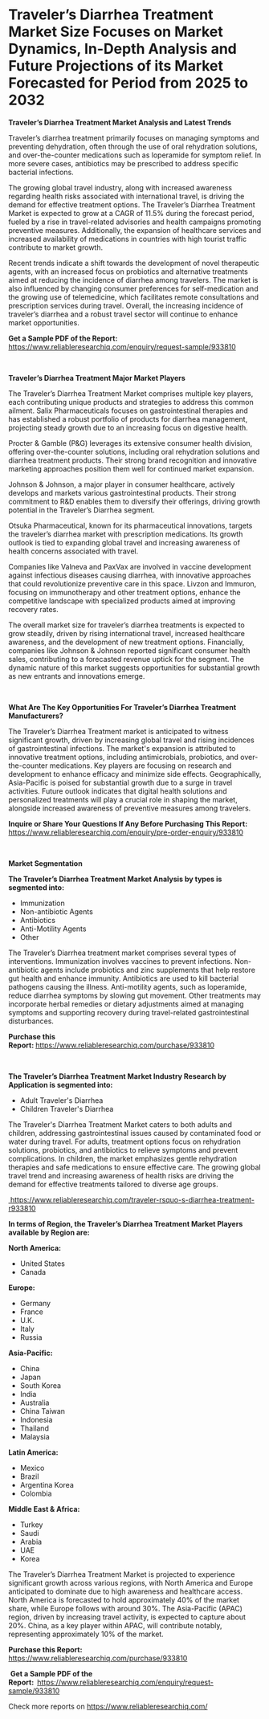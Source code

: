 <p><h1>Traveler’s Diarrhea Treatment Market Size Focuses on Market Dynamics, In-Depth Analysis and Future Projections of its Market Forecasted for Period from 2025 to 2032</h1></p><p><strong>Traveler’s Diarrhea Treatment Market Analysis and Latest Trends</strong></p>
<p><p>Traveler’s diarrhea treatment primarily focuses on managing symptoms and preventing dehydration, often through the use of oral rehydration solutions, and over-the-counter medications such as loperamide for symptom relief. In more severe cases, antibiotics may be prescribed to address specific bacterial infections. </p><p>The growing global travel industry, along with increased awareness regarding health risks associated with international travel, is driving the demand for effective treatment options. The Traveler’s Diarrhea Treatment Market is expected to grow at a CAGR of 11.5% during the forecast period, fueled by a rise in travel-related advisories and health campaigns promoting preventive measures. Additionally, the expansion of healthcare services and increased availability of medications in countries with high tourist traffic contribute to market growth. </p><p>Recent trends indicate a shift towards the development of novel therapeutic agents, with an increased focus on probiotics and alternative treatments aimed at reducing the incidence of diarrhea among travelers. The market is also influenced by changing consumer preferences for self-medication and the growing use of telemedicine, which facilitates remote consultations and prescription services during travel. Overall, the increasing incidence of traveler’s diarrhea and a robust travel sector will continue to enhance market opportunities.</p></p>
<p><strong>Get a Sample PDF of the Report:&nbsp;</strong> <a href="https://www.reliableresearchiq.com/enquiry/request-sample/933810?utm_campaign=3359&utm_medium=2&utm_source=Github&utm_content=ia&utm_term=21032025&utm_id=travelers-diarrhea-treatment">https://www.reliableresearchiq.com/enquiry/request-sample/933810</a></p>
<p>&nbsp;</p>
<p><strong>Traveler’s Diarrhea Treatment Major Market Players</strong></p>
<p><p>The Traveler’s Diarrhea Treatment Market comprises multiple key players, each contributing unique products and strategies to address this common ailment. Salix Pharmaceuticals focuses on gastrointestinal therapies and has established a robust portfolio of products for diarrhea management, projecting steady growth due to an increasing focus on digestive health.</p><p>Procter & Gamble (P&G) leverages its extensive consumer health division, offering over-the-counter solutions, including oral rehydration solutions and diarrhea treatment products. Their strong brand recognition and innovative marketing approaches position them well for continued market expansion.</p><p>Johnson & Johnson, a major player in consumer healthcare, actively develops and markets various gastrointestinal products. Their strong commitment to R&D enables them to diversify their offerings, driving growth potential in the Traveler’s Diarrhea segment.</p><p>Otsuka Pharmaceutical, known for its pharmaceutical innovations, targets the traveler’s diarrhea market with prescription medications. Its growth outlook is tied to expanding global travel and increasing awareness of health concerns associated with travel.</p><p>Companies like Valneva and PaxVax are involved in vaccine development against infectious diseases causing diarrhea, with innovative approaches that could revolutionize preventive care in this space. Livzon and Immuron, focusing on immunotherapy and other treatment options, enhance the competitive landscape with specialized products aimed at improving recovery rates.</p><p>The overall market size for traveler’s diarrhea treatments is expected to grow steadily, driven by rising international travel, increased healthcare awareness, and the development of new treatment options. Financially, companies like Johnson & Johnson reported significant consumer health sales, contributing to a forecasted revenue uptick for the segment. The dynamic nature of this market suggests opportunities for substantial growth as new entrants and innovations emerge.</p></p>
<p>&nbsp;</p>
<p><strong>What Are The Key Opportunities For Traveler’s Diarrhea Treatment Manufacturers?</strong></p>
<p><p>The Traveler’s Diarrhea Treatment market is anticipated to witness significant growth, driven by increasing global travel and rising incidences of gastrointestinal infections. The market's expansion is attributed to innovative treatment options, including antimicrobials, probiotics, and over-the-counter medications. Key players are focusing on research and development to enhance efficacy and minimize side effects. Geographically, Asia-Pacific is poised for substantial growth due to a surge in travel activities. Future outlook indicates that digital health solutions and personalized treatments will play a crucial role in shaping the market, alongside increased awareness of preventive measures among travelers.</p></p>
<p><strong>Inquire or Share Your Questions If Any Before Purchasing This Report:</strong> <a href="https://www.reliableresearchiq.com/enquiry/pre-order-enquiry/933810?utm_campaign=3359&utm_medium=2&utm_source=Github&utm_content=ia&utm_term=21032025&utm_id=travelers-diarrhea-treatment">https://www.reliableresearchiq.com/enquiry/pre-order-enquiry/933810</a></p>
<p>&nbsp;</p>
<p><strong>Market Segmentation</strong></p>
<p><strong>The Traveler’s Diarrhea Treatment Market Analysis by types is segmented into:</strong></p>
<p><ul><li>Immunization</li><li>Non-antibiotic Agents</li><li>Antibiotics</li><li>Anti-Motility Agents</li><li>Other</li></ul></p>
<p><p>The Traveler’s Diarrhea treatment market comprises several types of interventions. Immunization involves vaccines to prevent infections. Non-antibiotic agents include probiotics and zinc supplements that help restore gut health and enhance immunity. Antibiotics are used to kill bacterial pathogens causing the illness. Anti-motility agents, such as loperamide, reduce diarrhea symptoms by slowing gut movement. Other treatments may incorporate herbal remedies or dietary adjustments aimed at managing symptoms and supporting recovery during travel-related gastrointestinal disturbances.</p></p>
<p><strong>Purchase this Report:&nbsp;</strong><a href="https://www.reliableresearchiq.com/purchase/933810?utm_campaign=3359&utm_medium=2&utm_source=Github&utm_content=ia&utm_term=21032025&utm_id=travelers-diarrhea-treatment">https://www.reliableresearchiq.com/purchase/933810</a></p>
<p>&nbsp;</p>
<p><strong>The Traveler’s Diarrhea Treatment Market Industry Research by Application is segmented into:</strong></p>
<p><ul><li>Adult Traveler's Diarrhea</li><li>Children Traveler's Diarrhea</li></ul></p>
<p><p>The Traveler's Diarrhea Treatment Market caters to both adults and children, addressing gastrointestinal issues caused by contaminated food or water during travel. For adults, treatment options focus on rehydration solutions, probiotics, and antibiotics to relieve symptoms and prevent complications. In children, the market emphasizes gentle rehydration therapies and safe medications to ensure effective care. The growing global travel trend and increasing awareness of health risks are driving the demand for effective treatments tailored to diverse age groups.</p></p>
<p><a href="https://www.reliableresearchiq.com/traveler-rsquo-s-diarrhea-treatment-r933810?utm_campaign=3359&utm_medium=2&utm_source=Github&utm_content=ia&utm_term=21032025&utm_id=travelers-diarrhea-treatment">&nbsp;https://www.reliableresearchiq.com/traveler-rsquo-s-diarrhea-treatment-r933810</a></p>
<p><strong>In terms of Region, the Traveler’s Diarrhea Treatment Market Players available by Region are:</strong></p>
<p>
    <p> <strong> North America: </strong>
        <ul>
            <li>United States</li>
            <li>Canada</li>
        </ul>
        </p> 
    <p> <strong> Europe: </strong>
        <ul>
            <li>Germany</li>
            <li>France</li>
            <li>U.K.</li>
            <li>Italy</li>
            <li>Russia</li>
        </ul>
        </p> 
    <p> <strong> Asia-Pacific: </strong>
        <ul>
            <li>China</li>
            <li>Japan</li>
            <li>South Korea</li>
            <li>India</li>
            <li>Australia</li>
            <li>China Taiwan</li>
            <li>Indonesia</li>
            <li>Thailand</li>
            <li>Malaysia</li>
        </ul>
        </p> 
    <p> <strong> Latin America: </strong>
        <ul>
            <li>Mexico</li>
            <li>Brazil</li>
            <li>Argentina Korea</li>
            <li>Colombia</li>
        </ul>
        </p> 
    <p> <strong> Middle East & Africa: </strong>
        <ul>
            <li>Turkey</li>
            <li>Saudi</li>
            <li>Arabia</li>
            <li>UAE</li>
            <li>Korea</li>
        </ul>
    </p>
    </p>
<p><p>The Traveler’s Diarrhea Treatment Market is projected to experience significant growth across various regions, with North America and Europe anticipated to dominate due to high awareness and healthcare access. North America is forecasted to hold approximately 40% of the market share, while Europe follows with around 30%. The Asia-Pacific (APAC) region, driven by increasing travel activity, is expected to capture about 20%. China, as a key player within APAC, will contribute notably, representing approximately 10% of the market.</p></p>
<p><strong>Purchase this Report: </strong><a href="https://www.reliableresearchiq.com/purchase/933810?utm_campaign=3359&utm_medium=2&utm_source=Github&utm_content=ia&utm_term=21032025&utm_id=travelers-diarrhea-treatment">https://www.reliableresearchiq.com/purchase/933810</a></p>
<p>&nbsp;<strong>Get a Sample PDF of the Report:&nbsp;&nbsp;</strong><a href="https://www.reliableresearchiq.com/enquiry/request-sample/933810?utm_campaign=3359&utm_medium=2&utm_source=Github&utm_content=ia&utm_term=21032025&utm_id=travelers-diarrhea-treatment">https://www.reliableresearchiq.com/enquiry/request-sample/933810</a></p>
<p><strong></strong></p>
<p>Check more reports on <a href="https://www.reliableresearchiq.com/?utm_campaign=3359&utm_medium=2&utm_source=Github&utm_content=ia&utm_term=21032025&utm_id=travelers-diarrhea-treatment">https://www.reliableresearchiq.com/</a></p>